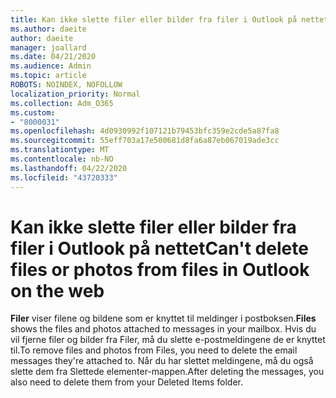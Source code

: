 ```yaml
---
title: Kan ikke slette filer eller bilder fra filer i Outlook på nettet
ms.author: daeite
author: daeite
manager: joallard
ms.date: 04/21/2020
ms.audience: Admin
ms.topic: article
ROBOTS: NOINDEX, NOFOLLOW
localization_priority: Normal
ms.collection: Adm_O365
ms.custom:
- "8000031"
ms.openlocfilehash: 4d0930992f107121b79453bfc359e2cde5a87fa8
ms.sourcegitcommit: 55eff703a17e500681d8fa6a87eb067019ade3cc
ms.translationtype: MT
ms.contentlocale: nb-NO
ms.lasthandoff: 04/22/2020
ms.locfileid: "43720333"
---
```

# <a name="cant-delete-files-or-photos-from-files-in-outlook-on-the-web"></a><span data-ttu-id="34607-102">Kan ikke slette filer eller bilder fra filer i Outlook på nettet</span><span class="sxs-lookup"><span data-stu-id="34607-102">Can't delete files or photos from files in Outlook on the web</span></span>

<span data-ttu-id="34607-103">**Filer** viser filene og bildene som er knyttet til meldinger i postboksen.</span><span class="sxs-lookup"><span data-stu-id="34607-103">**Files** shows the files and photos attached to messages in your mailbox.</span></span> <span data-ttu-id="34607-104">Hvis du vil fjerne filer og bilder fra Filer, må du slette e-postmeldingene de er knyttet til.</span><span class="sxs-lookup"><span data-stu-id="34607-104">To remove files and photos from Files, you need to delete the email messages they're attached to.</span></span> <span data-ttu-id="34607-105">Når du har slettet meldingene, må du også slette dem fra Slettede elementer-mappen.</span><span class="sxs-lookup"><span data-stu-id="34607-105">After deleting the messages, you also need to delete them from your Deleted Items folder.</span></span>